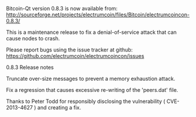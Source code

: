 Bitcoin-Qt version 0.8.3 is now available from:
  http://sourceforge.net/projects/electrumcoin/files/Bitcoin/electrumcoincon-0.8.3/

This is a maintenance release to fix a denial-of-service attack that
can cause nodes to crash.

Please report bugs using the issue tracker at github:
  https://github.com/electrumcoin/electrumcoincon/issues

0.8.3 Release notes

Truncate over-size messages to prevent a memory exhaustion attack.

Fix a regression that causes excessive re-writing of the 'peers.dat' file.


Thanks to Peter Todd for responsibly disclosing the vulnerability
( CVE-2013-4627 ) and creating a fix.
